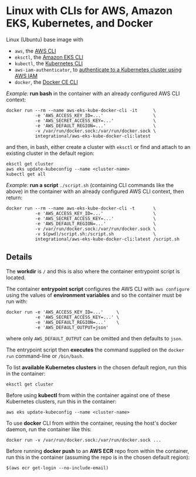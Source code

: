 # Linux with CLIs for AWS, Amazon EKS, Kubernetes, and Docker

Linux (Ubuntu) base image with

- `aws`, the [AWS CLI](https://docs.aws.amazon.com/cli/latest/userguide/cli-chap-install.html)
- `eksctl`, the [Amazon EKS CLI](https://docs.aws.amazon.com/eks/latest/userguide/getting-started-eksctl.html)
- `kubectl`, the [Kubernetes CLI](https://kubernetes.io/docs/tasks/tools/install-kubectl/)
- `aws-iam-authenticator`, to [authenticate to a Kubernetes cluster using AWS IAM](https://github.com/kubernetes-sigs/aws-iam-authenticator)
- `docker`, the [Docker CE CLI](https://docs.docker.com/install/linux/docker-ce/ubuntu/)

*Example:* **run bash** in the container with an already configured AWS CLI context:
```
docker run --rm --name aws-eks-kube-docker-cli -it      \
           -e 'AWS_ACCESS_KEY_ID=...'                   \
           -e 'AWS_SECRET_ACCESS_KEY=...'               \
           -e 'AWS_DEFAULT_REGION=...'                  \
           -v /var/run/docker.sock:/var/run/docker.sock \
           integrational/aws-eks-kube-docker-cli:latest
```

and then, in bash, either create a cluster with `eksctl` or find and attach to an existing cluster in the default region:
```
eksctl get cluster
aws eks update-kubeconfig --name <cluster-name>
kubectl get all
```

*Example:* **run a script** `./script.sh` (containing CLI commands like the above) in the container with an already configured AWS CLI context, then return:
```
docker run --rm --name aws-eks-kube-docker-cli -t       \
           -e 'AWS_ACCESS_KEY_ID=...'                   \
           -e 'AWS_SECRET_ACCESS_KEY=...'               \
           -e 'AWS_DEFAULT_REGION=...'                  \
           -v /var/run/docker.sock:/var/run/docker.sock \
           -v $(pwd)/script.sh:/script.sh               \
           integrational/aws-eks-kube-docker-cli:latest /script.sh
```

## Details

The **workdir** is `/` and this is also where the container entrypoint script is located.

The container **entrypoint script** configures the AWS CLI with `aws configure` using the values of **environment variables** and so the container must be run with:
```
docker run -e 'AWS_ACCESS_KEY_ID=...'     \
           -e 'AWS_SECRET_ACCESS_KEY=...' \
           -e 'AWS_DEFAULT_REGION=...'    \
           -e 'AWS_DEFAULT_OUTPUT=json'
```
where only `AWS_DEFAULT_OUTPUT` can be omitted and then defaults to `json`.

The entrypoint script then **executes** the command supplied on the `docker run` command-line or `/bin/bash`.

To list **available Kubernetes clusters** in the chosen default region, run this in the container:
```
eksctl get cluster
```

Before using **kubectl** from within the container against one of these Kubernetes clusters, run this in the container:
```
aws eks update-kubeconfig --name <cluster-name>
```

To use **docker** CLI from within the container, reusing the host's docker daemon, run the container like this:
```
docker run -v /var/run/docker.sock:/var/run/docker.sock ...
```

Before running **docker push** to an **AWS ECR** repo from within the container, run this in the container (assuming the repo is in the chosen default region):
```
$(aws ecr get-login --no-include-email)
```
